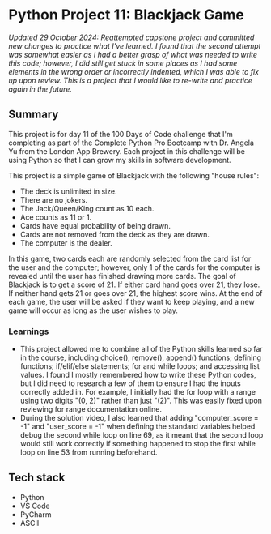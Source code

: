 <h1> Python Project 11: Blackjack Game </h1>
<p><em>Updated 29 October 2024: Reattempted capstone project and committed new changes to practice what I've learned. I found that the second attempt was somewhat easier as I had a better grasp of what was needed to write this code; however, I did still get stuck in some places as I had some elements in the wrong order or incorrectly indented, which I was able to fix up upon review. This is a project that I would like to re-write and practice again in the future.</em></p>
<h2>Summary</h2>
<p>This project is for day 11 of the 100 Days of Code challenge that I'm completing as part of the Complete Python Pro Bootcamp with Dr. Angela Yu from the London App Brewery. Each project in this challenge will be using Python so that I can grow my skills in software development.</p>
<p>This project is a simple game of Blackjack with the following "house rules":
<ul>
  <li>
    The deck is unlimited in size.
  </li>
  <li>
    There are no jokers.
  </li>
  <li>
    The Jack/Queen/King count as 10 each.
  </li>
  <li>
    Ace counts as 11 or 1.
  </li>
  <li>
    Cards have equal probability of being drawn.
  </li>
  <li>
    Cards are not removed from the deck as they are drawn.
  </li>
  <li>
    The computer is the dealer.
  </li>
</ul></p>
<p>
  In this game, two cards each are randomly selected from the card list for the user and the computer; however, only 1 of the cards for the computer is revealed until the user has finished drawing more cards. The goal of Blackjack is to get a score of 21. If either card hand goes over 21, they lose. If neither hand gets 21 or goes over 21, the highest score wins. At the end of each game, the user will be asked if they want to keep playing, and a new game will occur as long as the user wishes to play.
</p>
<h3>Learnings</h3>
<ul>
  <li>
    This project allowed me to combine all of the Python skills learned so far in the course, including choice(), remove(), append() functions; defining functions; if/elif/else statements; for and while loops; and accessing list values. I found I mostly remembered how to write these Python codes, but I did need to research a few of them to ensure I had the inputs correctly added in. For example, I initially had the for loop with a range using two digits "(0, 2)" rather than just "(2)". This was easily fixed upon reviewing for range documentation online.
  </li>
  <li>
    During the solution video, I also learned that adding "computer_score = -1" and "user_score = -1" when defining the standard variables helped debug the second while loop on line 69, as it meant that the second loop would still work correctly if something happened to stop the first while loop on line 53 from running beforehand.
  </li>
</ul>
<h2>Tech stack</h2>
<ul>
  <li>Python</li>
  <li>VS Code</li>
  <li>PyCharm</li>
  <li>ASCII</li>
